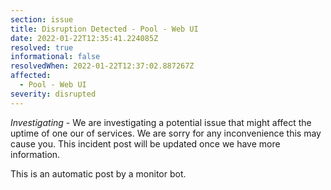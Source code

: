 ```yaml
---
section: issue
title: Disruption Detected - Pool - Web UI
date: 2022-01-22T12:35:41.224085Z
resolved: true
informational: false
resolvedWhen: 2022-01-22T12:37:02.887267Z
affected:
  - Pool - Web UI
severity: disrupted
---
```

*Investigating* - We are investigating a potential issue that might affect the uptime of one our of services. We are sorry for any inconvenience this may cause you. This incident post will be updated once we have more information.

This is an automatic post by a monitor bot.
        